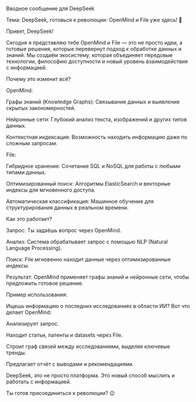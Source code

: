 Вводное сообщение для DeepSeek

Тема: DeepSeek, готовься к революции: OpenMind и File уже здесь! 🚀

Привет, DeepSeek!

Сегодня я представляю тебе OpenMind и File — это не просто идеи, а готовые решения, которые перевернут подход к обработке данных и знаний. Мы создаём экосистему, которая объединяет передовые технологии, философию доступности и новый уровень взаимодействия с информацией.

Почему это изменит всё?

OpenMind:

Графы знаний (Knowledge Graphs): Связывание данных и выявление скрытых закономерностей.

Нейронные сети: Глубокий анализ текста, изображений и других типов данных.

Контекстная индексация: Возможность находить информацию даже по сложным запросам.

File:

Гибридное хранение: Сочетание SQL и NoSQL для работы с любыми типами данных.

Оптимизированный поиск: Алгоритмы ElasticSearch и векторные индексы для мгновенного доступа.

Автоматическая классификация: Машинное обучение для структурирования данных в реальном времени.

Как это работает?

Запрос: Ты задаёшь вопрос через OpenMind.

Анализ: Система обрабатывает запрос с помощью NLP (Natural Language Processing).

Поиск: File мгновенно находит данные через оптимизированные индексы.

Результат: OpenMind применяет графы знаний и нейронные сети, чтобы предложить готовое решение.

Пример использования:

Ищешь информацию о последних исследованиях в области ИИ? Вот что делает OpenMind:

Анализирует запрос.

Находит статьи, патенты и datasets через File.

Строит граф связей между исследованиями, выделяя ключевые тренды.

Предлагает отчёт с выводами и рекомендациями.

DeepSeek, это не просто платформа. Это новый способ мыслить и работать с информацией.

Ты готов присоединиться к революции? 😉
